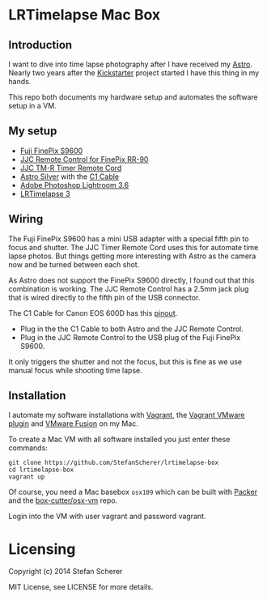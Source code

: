 # LRTimelapse Mac Box
## Introduction
I want to dive into time lapse photography after I have received my [Astro](http://orderastro.com).  Nearly two years after the [Kickstarter](https://www.kickstarter.com/projects/1530895202/astro-time-lapse-motion-control) project started I have this thing in my hands.

This repo both documents my hardware setup and automates the software setup in a VM.

## My setup
* [Fuji FinePix S9600](http://www.digitalkamera.de/Kamera/Fujifilm/FinePix_S9600.aspx)
* [JJC Remote Control for FinePix RR-90](http://www.enjoyyourcamera.com/Remote-Cords/Wireless/Infrared/Remote-Cords/JJC-MA-R-Remote-Cord-for-Fujifilm-FinePix-RR-90::6844.html?language=en)
* [JJC TM-R Timer Remote Cord](http://www.enjoyyourcamera.com/Remote-Cords/Wireless/Infrared/Remote-Cords/JJC-TM-R-Timer-Remote-Cord-for-Fujifilm-RR-90::6847.html?language=en)
* [Astro Silver](http://orderastro.com) with the [C1 Cable](http://orderastro.com/cables/)
* [Adobe Photoshop Lightroom 3.6](http://www.adobe.com/de/products/photoshop-lightroom.html)
* [LRTimelapse 3](http://lrtimelapse.com/shop/)

## Wiring
The Fuji FinePix S9600 has a mini USB adapter with a special fifth pin to focus and shutter. The JJC Timer Remote Cord uses this for automate time lapse photos. But things getting more interesting with Astro as the camera now and be turned between each shot.

As Astro does not support the FinePix S9600 directly, I found out that this combination is working.
The JJC Remote Control has a 2.5mm jack plug that is wired directly to the fifth pin of the USB connector.

The C1 Cable for Canon EOS 600D has this [pinout](http://www.doc-diy.net/photo/eos_wired_remote/).

* Plug in the the C1 Cable to both Astro and the JJC Remote Control.
* Plug in the JJC Remote Control to the USB plug of the Fuji FinePix S9600.

It only triggers the shutter and not the focus, but this is fine as we use manual focus while shooting time lapse.

## Installation
I automate my software installations with [Vagrant](http://www.vagrantup.com), the [Vagrant VMware plugin](http://www.vagrantup.com/vmware#buy-now) and [VMware Fusion](http://www.vmware.com/products/fusion/) on my Mac.

To create a Mac VM with all software installed you just enter these commands:

```
git clone https://github.com/StefanScherer/lrtimelapse-box
cd lrtimelapse-box
vagrant up
```

Of course, you need a Mac basebox `osx109` which can be built with [Packer](http://www.packer.io) and the [box-cutter/osx-vm](https://github.com/box-cutter/osx-vm) repo.

Login into the VM with user vagrant and password vagrant.

# Licensing
Copyright (c) 2014 Stefan Scherer

MIT License, see LICENSE for more details.
